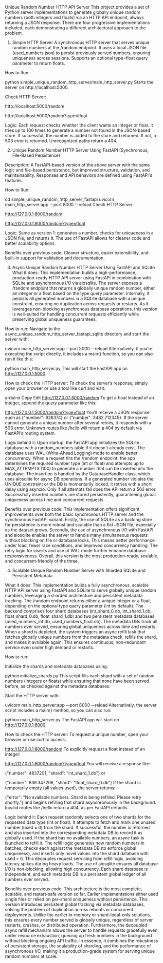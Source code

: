 Unique Random Number HTTP API Server
This project provides a set of Python server implementations to generate globally unique random numbers (both integers and floats) via an HTTP API endpoint, always returning a JSON response. There are four progressive implementations included, each demonstrating a different architectural approach to the problem.

1. Simple HTTP Server
A synchronous HTTP server that serves unique random numbers at the /random endpoint. It uses a local JSON file (used_numbers.json) to persist previously served numbers, ensuring uniqueness across sessions. Supports an optional type=float query parameter to return floats.

How to Run:


python simple_unique_random_http_server/main_http_server.py
Starts the server on http://localhost:5000.

Check HTTP Server:

http://localhost:5000/random

http://localhost:5000/random?type=float

Logic:
Each request checks whether the client wants an integer or float. It tries up to 100 times to generate a number not found in the JSON-based store. If successful, the number is added to the store and returned. If not, a 503 error is returned. Unrecognized paths return a 404.



2. Unique Random Number HTTP Server Using FastAPI (Synchronous, File-Based Persistence)

Description:
A FastAPI-based version of the above server with the same logic and file-based persistence, but improved structure, validation, and maintainability. Responses and API behaviors are defined using FastAPI's features.

How to Run:


cd simple_unique_random_http_server_fastapi
uvicorn main_http_server:app --port 8000 --reload
Check HTTP Server:

http://127.0.0.1:8000/random

http://127.0.0.1:8000/random?type=float

Logic:
Same as version 1: generates a number, checks for uniqueness in a JSON file, and returns it. The use of FastAPI allows for cleaner code and better scalability options.

Benefits over previous code:
Cleaner structure, easier extensibility, and built-in support for validation and documentation.



3. Async Unique Random Number HTTP Server Using FastAPI and SQLite
What it does:
This implementation builds a high-performance, production-ready HTTP API server using FastAPI in combination with SQLite and asynchronous I/O via aiosqlite. The server exposes a /random endpoint that returns a globally unique random number, either an integer or a float based on the type query parameter. Internally, it persists all generated numbers in a SQLite database with a unique constraint, ensuring no duplication across requests or restarts. As it leverages non-blocking asynchronous database operations, this version is well-suited for handling concurrent requests efficiently while preserving global uniqueness guarantees.

How to run:
Navigate to the async_unique_random_http_server_fastapi_sqlite directory and start the server with:


uvicorn main_http_server:app --port 5000 --reload
Alternatively, if you're executing the script directly, it includes a main() function, so you can also run it like this:


python main_http_server.py
This will start the FastAPI app on http://127.0.0.1:5000.

How to check the HTTP server:
To check the server’s response, simply open your browser or use a tool like curl and visit:

arduino
Copy
Edit
http://127.0.0.1:5000/random
To get a float instead of an integer, append the query parameter like this:


http://127.0.0.1:5000/random?type=float
You’ll receive a JSON response such as {"number": 928374} or {"number": 3482.712345}. If the server cannot generate a unique number after several retries, it responds with a 503 error. Unknown routes like /hello will return a 404 by default via FastAPI’s routing system.

Logic behind it:
Upon startup, the FastAPI app initializes the SQLite database with a random_numbers table if it doesn't already exist. The database uses WAL (Write-Ahead Logging) mode to enable better concurrency. When a request hits the /random endpoint, the app determines the required number type (int or float) and attempts up to MAX_ATTEMPTS (100) to generate a number that can be inserted into the database. The insertion is handled by the DatabaseHandler class, which uses aiosqlite for async DB operations. If a generated number violates the UNIQUE constraint or the DB is momentarily locked, it retries with a short delay using asyncio. Only if all attempts fail does the API return a 503 error. Successfully inserted numbers are stored persistently, guaranteeing global uniqueness across time and concurrent requests.

Benefits over previous code:
This implementation offers significant improvements over both the basic synchronous HTTP server and the synchronous FastAPI variant. Firstly, the use of SQLite as a backing store for persistence is more robust and scalable than a flat JSON file, especially as the dataset grows. Secondly, the use of asynchronous I/O with FastAPI and aiosqlite enables the server to handle many simultaneous requests without blocking on file or database locks. This means better performance under load, fewer race conditions, and improved concurrency handling. The retry logic for inserts and use of WAL mode further enhance database responsiveness. Overall, this version is the most production-ready, scalable, and concurrent-friendly of the three.


4. Scalable Unique Random Number Server with Sharded SQLite and Persistent Metadata

What it does:
This implementation builds a fully asynchronous, scalable HTTP API server using FastAPI and SQLite to serve globally unique random numbers, leveraging a sharded architecture and persistent metadata tracking. The /random endpoint returns either a unique integer or a float, depending on the optional type query parameter (int by default). The backend comprises four shard databases (int_shard_0.db, int_shard_1.db, float_shard_0.db, float_shard_1.db) and two persistent metadata databases (used_numbers_int.db, used_numbers_float.db). The metadata DBs track all numbers ever served, ensuring global uniqueness across time and restarts. When a shard is depleted, the system triggers an async refill task that fetches globally unique numbers from the metadata check, refills the shard, and makes it available again. This ensures continuous, non-redundant service even under high demand or restarts.

How to run:

Initialize the shards and metadata databases using:


python initialize_shards.py
This script fills each shard with a set of random numbers (integers or floats) while ensuring that none have been served before, as checked against the metadata databases.

Start the HTTP server with:


uvicorn main_http_server:app --port 8000 --reload
Alternatively, the server script includes a main() method, so you can also run:


python main_http_server.py
The FastAPI app will start on http://127.0.0.1:8000.

How to check the HTTP server:
To request a unique number, open your browser or use curl to access:


http://127.0.0.1:8000/random
To explicitly request a float instead of an integer:


http://127.0.0.1:8000/random?type=float
You will receive a response like:


{"number": 4837201, "shard": "int_shard_1.db"}
or


{"number": 839.347209, "shard": "float_shard_0.db"}
If the shard is temporarily empty (all values used), the server returns:


{"error": "No available numbers. Shard is being refilled. Please retry shortly."}
and begins refilling that shard asynchronously in the background. Invalid routes like /hello return a 404, as per FastAPI defaults.

Logic behind it:
Each request randomly selects one of two shards for the requested data type (int or float). It attempts to fetch and mark one unused number (used = 0) from the shard. If successful, the number is returned and also inserted into the corresponding metadata DB to record it as globally used. If the shard has no available numbers, an async task is launched to refill it. The refill logic generates new random numbers in batches, checks each against the metadata DB (to enforce global uniqueness), and inserts only novel values into the shard database with used = 0. This decouples request servicing from refill logic, avoiding latency spikes during heavy loads. The use of aiosqlite ensures all database I/O is non-blocking, allowing high concurrency. Each shard database is independent, and each metadata DB is a persistent global ledger of all numbers ever served.

Benefits over previous code:
This architecture is the most complete, scalable, and restart-safe version so far. Earlier implementations either used single files or relied on per-shard uniqueness without persistence. This version introduces persistent global tracking via metadata databases, solving the problem of duplication across reboots or concurrent deployments. Unlike the earlier in-memory or shard-local-only solutions, this ensures every number served is globally unique, regardless of server restarts, crashes, or distributed operation. Furthermore, the decoupled async refill mechanism allows the server to handle requests gracefully even under resource exhaustion, queuing up fresh numbers in the background without blocking ongoing API traffic. In essence, it combines the robustness of persistent storage, the scalability of sharding, and the performance of asynchronous I/O, making it a production-grade system for serving unique random numbers at scale.
